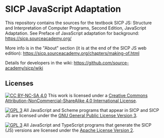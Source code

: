# SICP JavaScript Adaptation

This repository contains the sources for the textbook SICP JS: Structure and Interpretation of Computer Programs, Second Edition, JavaScript Adaptation. See Preface of JavaScript adaptation for background:
https://sicp.sourceacademy.org/

More info is in the "About" section (it is at the end of the SICP JS web edition):
https://sicp.sourceacademy.org/chapters/making-of.html

Details for developers in the wiki:
https://github.com/source-academy/sicp/wiki

## Licenses

[![CC BY-NC-SA 4.0][cc-by-nc-sa-image]][cc-by-nc-sa] 
This work is licensed under a [Creative Commons Attribution-NonCommercial-ShareAlike 4.0
International License][cc-by-nc-sa].

[![GPL 3][gpl3-image]][gpl3]
All JavaScript and Scheme programs that appear in SICP and SICP JS are licensed under the 
[GNU General Public License Version 3][gpl3].

[![GPL 3][apache2-image]][apache2]
All JavaScript and TypeScript programs that generate the SICP (JS) versions are licensed
under the 
[Apache License Version 2][apache2].

[cc-by-sa]: http://creativecommons.org/licenses/by-sa/4.0/
[cc-by-sa-image]: https://licensebuttons.net/l/by-sa/4.0/88x31.png
[cc-by-nc-sa]: http://creativecommons.org/licenses/by-nc-sa/4.0/
[cc-by-nc-sa-image]: https://licensebuttons.net/l/by-nc-sa/4.0/88x31.png
[gpl3]: https://www.gnu.org/licenses/gpl-3.0.en.html
[gpl3-image]: https://upload.wikimedia.org/wikipedia/commons/thumb/7/79/License_icon-gpl.svg/50px-License_icon-gpl.svg.png
[apache2]: https://www.apache.org/licenses/LICENSE-2.0.txt
[apache2-image]: https://www.apache.org/img/support-apache.jpg

